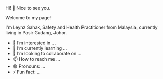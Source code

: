 Hi! 👋 Nice to see you. <br>

Welcome to my page! <br>

I'm Leynz Sahak, Safety and Health Practitioner from  Malaysia, currently living in Pasir Gudang, Johor.

- 👀 I’m interested in ...
- 🌱 I’m currently learning ...
- 💞️ I’m looking to collaborate on ...
- 📫 How to reach me ...
- 😄 Pronouns: ...
- ⚡ Fun fact: ...

<!---
LeynzSahak/LeynzSahak is a ✨ special ✨ repository because its `README.md` (this file) appears on your GitHub profile.
You can click the Preview link to take a look at your changes.
--->
